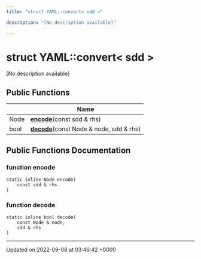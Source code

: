 ```yaml
---
title: "struct YAML::convert< sdd >"

description: "[No description available]"

---
```


# struct YAML::convert< sdd >



[No description available]

## Public Functions

|                | Name           |
| -------------- | -------------- |
| Node | **[encode](/documentation/code/classes/structyaml_1_1convert_3_01sdd_01_4/#function-encode)**(const sdd & rhs) |
| bool | **[decode](/documentation/code/classes/structyaml_1_1convert_3_01sdd_01_4/#function-decode)**(const Node & node, sdd & rhs) |

## Public Functions Documentation

### function encode

```
static inline Node encode(
    const sdd & rhs
)
```


### function decode

```
static inline bool decode(
    const Node & node,
    sdd & rhs
)
```


-------------------------------

Updated on 2022-09-08 at 03:46:42 +0000